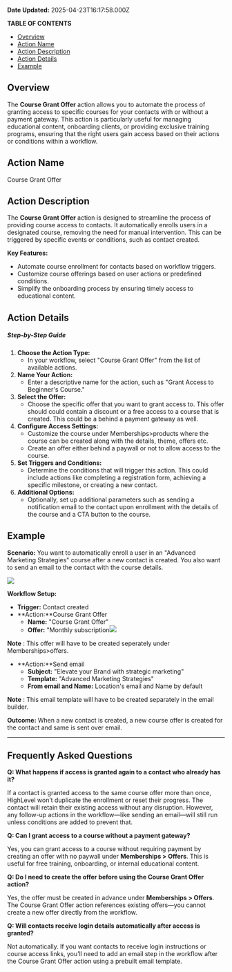 **Date Updated:** 2025-04-23T16:17:58.000Z

**TABLE OF CONTENTS**

* [Overview](#Overview)
* [Action Name](#Action-Name)
* [Action Description](#Action-Description)
* [Action Details](#Action-Details)
* [Example](#Example)

##   

## Overview

  
The **Course Grant Offer** action allows you to automate the process of granting access to specific courses for your contacts with or without a payment gateway. This action is particularly useful for managing educational content, onboarding clients, or providing exclusive training programs, ensuring that the right users gain access based on their actions or conditions within a workflow.

  
## Action Name

Course Grant Offer

  
## Action Description

The **Course Grant Offer** action is designed to streamline the process of providing course access to contacts. It automatically enrolls users in a designated course, removing the need for manual intervention. This can be triggered by specific events or conditions, such as contact created.

  
**Key Features:**

* Automate course enrollment for contacts based on workflow triggers.
* Customize course offerings based on user actions or predefined conditions.
* Simplify the onboarding process by ensuring timely access to educational content.

  
## Action Details

##### Step-by-Step Guide

1. **Choose the Action Type:**  
   * In your workflow, select "Course Grant Offer" from the list of available actions.
2. **Name Your Action:**  
   * Enter a descriptive name for the action, such as "Grant Access to Beginner's Course."
3. **Select the Offer:**  
   * Choose the specific offer that you want to grant access to. This offer should could contain a discount or a free access to a course that is created. This could be a behind a payment gateway as well.
4. **Configure Access Settings:**  
   * Customize the course under Memberships>products where the course can be created along with the details, theme, offers etc.  
   * Create an offer either behind a paywall or not to allow access to the course.
5. **Set Triggers and Conditions:**  
   * Determine the conditions that will trigger this action. This could include actions like completing a registration form, achieving a specific milestone, or creating a new contact.
6. **Additional Options:**  
   * Optionally, set up additional parameters such as sending a notification email to the contact upon enrollment with the details of the course and a CTA button to the course.

#####   

## **Example**

  
**Scenario:** You want to automatically enroll a user in an "Advanced Marketing Strategies" course after a new contact is created. You also want to send an email to the contact with the course details.

  
![](https://s3.amazonaws.com/cdn.freshdesk.com/data/helpdesk/attachments/production/155032497378/original/fr1fIP9kTZ8fAkKv5wL7hvpUISQg1ZxxOw.png?1725875621)  

  
**Workflow Setup:**

* **Trigger:** Contact created
* **Action:**Course Grant Offer  
   * **Name:** "Course Grant Offer"  
   * **Offer:** "Monthly subscription![](https://s3.amazonaws.com/cdn.freshdesk.com/data/helpdesk/attachments/production/155032497068/original/29bqofi9_iCCNmSR7FNZ8_UQYudxVaVwFQ.png?1725875459)

**Note** : This offer will have to be created seperately under Memberships>offers.

* **Action:**Send email  
   * **Subject:** "Elevate your Brand with strategic marketing"  
   * **Template:** "Advanced Marketing Strategies"  
   * **From email and Name:** Location's email and Name by default

  
**Note** : This email template will have to be created separately in the email builder.

  
**Outcome:** When a new contact is created, a new course offer is created for the contact and same is sent over email.

  
---

## **Frequently Asked Questions**
  
  
**Q: What happens if access is granted again to a contact who already has it?**

If a contact is granted access to the same course offer more than once, HighLevel won’t duplicate the enrollment or reset their progress. The contact will retain their existing access without any disruption. However, any follow-up actions in the workflow—like sending an email—will still run unless conditions are added to prevent that.

  
**Q: Can I grant access to a course without a payment gateway?**

Yes, you can grant access to a course without requiring payment by creating an offer with no paywall under **Memberships > Offers**. This is useful for free training, onboarding, or internal educational content.

  
**Q: Do I need to create the offer before using the Course Grant Offer action?**

Yes, the offer must be created in advance under **Memberships > Offers**. The Course Grant Offer action references existing offers—you cannot create a new offer directly from the workflow.

  
**Q: Will contacts receive login details automatically after access is granted?**

Not automatically. If you want contacts to receive login instructions or course access links, you’ll need to add an email step in the workflow after the Course Grant Offer action using a prebuilt email template.